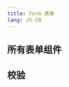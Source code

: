```yaml
---
title: Form 表单
lang: zh-CN
---
```


## 所有表单组件

<!-- @Code:allComponents -->

## 校验

<!-- @Code:validate -->